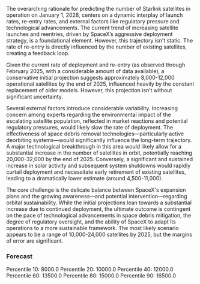 The overarching rationale for predicting the number of Starlink satellites in operation on January 1, 2028, centers on a dynamic interplay of launch rates, re-entry rates, and external factors like regulatory pressure and technological advancements. The current trend of increasing satellite launches and reentries, driven by SpaceX’s aggressive deployment strategy, is a foundational element.  However, this trajectory isn't static. The rate of re-entry is directly influenced by the number of existing satellites, creating a feedback loop.  

Given the current rate of deployment and re-entry (as observed through February 2025, with a considerable amount of data available), a conservative initial projection suggests approximately 8,000-12,000 operational satellites by the end of 2025, influenced heavily by the constant replacement of older models.  However, this projection isn’t without significant uncertainty. 

Several external factors introduce considerable variability.  Increasing concern among experts regarding the environmental impact of the escalating satellite population, reflected in market reactions and potential regulatory pressures, would likely slow the rate of deployment.  The effectiveness of space debris removal technologies—particularly active deorbiting systems—would significantly influence the long-term trajectory.  A major technological breakthrough in this area would likely allow for a substantial increase in the number of satellites in orbit, potentially reaching 20,000-32,000 by the end of 2025. Conversely, a significant and sustained increase in solar activity and subsequent system shutdowns would rapidly curtail deployment and necessitate early retirement of existing satellites, leading to a dramatically lower estimate (around 4,500-11,000). 

The core challenge is the delicate balance between SpaceX's expansion plans and the growing awareness—and potential intervention—regarding orbital sustainability. While the initial projections lean towards a substantial increase due to continued deployment, the ultimate outcome is contingent on the pace of technological advancements in space debris mitigation, the degree of regulatory oversight, and the ability of SpaceX to adapt its operations to a more sustainable framework. The most likely scenario appears to be a range of 10,000-24,000 satellites by 2025, but the margins of error are significant.

### Forecast

Percentile 10: 8000.0
Percentile 20: 10000.0
Percentile 40: 12000.0
Percentile 60: 13500.0
Percentile 80: 15000.0
Percentile 90: 16500.0